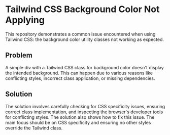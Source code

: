 # Tailwind CSS Background Color Not Applying

This repository demonstrates a common issue encountered when using Tailwind CSS: the background color utility classes not working as expected.

## Problem

A simple div with a Tailwind CSS class for background color doesn't display the intended background.  This can happen due to various reasons like conflicting styles, incorrect class application, or missing dependencies.

## Solution

The solution involves carefully checking for CSS specificity issues, ensuring correct class implementation, and inspecting the browser's developer tools for conflicting styles. The solution also shows how to fix this issue.  The main focus should be on CSS specificity and ensuring no other styles override the Tailwind class.